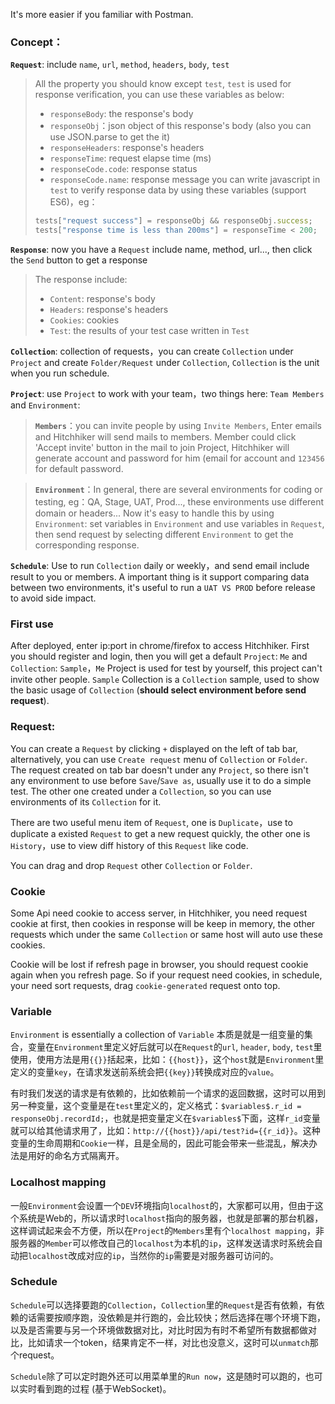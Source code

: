 It's more easier if you familiar with Postman.

### Concept：

**`Request`**: include `name`, `url`, `method`, `headers`, `body`, `test`

> All the property you should know except `test`, `test` is used for response verification, you can use these variables as below:
> - `responseBody`: the response's body
> - `responseObj`：json object of this response's body (also you can use JSON.parse to get the it)
> - `responseHeaders`: response's headers
> - `responseTime`: request elapse time (ms)
> - `responseCode.code`: response status
> - `responseCode.name`: response message
> you can write javascript in `test` to verify response data by using these variables (support ES6)，eg：
> ```javascript
> tests["request success"] = responseObj && responseObj.success; 
> tests["response time is less than 200ms"] = responseTime < 200;
> ```

**`Response`**: now you have a `Request` include name, method, url..., then click the `Send` button to get a response
> The response include:
> - `Content`: response's body
> - `Headers`: response's headers
> - `Cookies`: cookies
> - `Test`: the results of your test case written in `Test`

**`Collection`**: collection of requests，you can create `Collection` under `Project` and create `Folder/Request` under `Collection`, `Collection` is the unit when you run schedule.

**`Project`**: use `Project` to work with your team，two things here: `Team Members` and `Environment`: 

> **`Members`**：you can invite people by using `Invite Members`, Enter emails and Hitchhiker will send mails to members. Member could click 'Accept invite' button in the mail to join Project, Hitchhiker will generate account and password for him (email for account and `123456` for default password.

> **`Environment`**：In general, there are several environments for coding or testing, eg：QA, Stage, UAT, Prod..., these environments use different domain or headers... Now it's easy to handle this by using `Environment`: set variables in `Environment` and use variables in `Request`, then send request by selecting different `Environment` to get the corresponding response.

**`Schedule`**: Use to run `Collection` daily or weekly，and send email include result to you or members. A important thing is it support comparing data between two environments, it's useful to run a `UAT VS PROD` before release to avoid side impact.

### First use

After deployed, enter ip:port in chrome/firefox to access Hitchhiker. First you should register and login, then you will get a default `Project`: `Me` and `Collection`: `Sample`，`Me` Project is used for test by yourself, this project can't invite other people. `Sample` Collection is a `Collection` sample, used to show the basic usage of `Collection` (**should select environment before send request**).

### Request:

You can create a `Request` by clicking `+` displayed on the left of tab bar, alternatively, you can use `Create request` menu of `Collection` or `Folder`. The request created on tab bar doesn't under any `Project`, so there isn't any environment to use before `Save`/`Save as`, usually use it to do a simple test. The other one created under a `Collection`, so you can use environments of its `Collection` for it.

There are two useful menu item of `Request`, one is `Duplicate`，use to duplicate a existed `Request` to get a new request quickly, the other one is `History`，use to view diff history of this `Request` like code.

You can drag and drop `Request` other `Collection` or `Folder`.

### Cookie

Some Api need cookie to access server, in Hitchhiker, you need request cookie at first, then cookies in response will be keep in memory, the other requests which under the same `Collection` or same host will auto use these cookies.

Cookie will be lost if refresh page in browser, you should request cookie again when you refresh page. So if your request need cookies, in schedule, your need sort requests, drag `cookie-generated` request onto top.

### Variable

`Environment` is essentially a collection of `Variable` 本质是就是一组变量的集合，变量在`Environment`里定义好后就可以在`Request`的`url`, `header`, `body`, `test`里使用，使用方法是用`{{}}`括起来，比如：`{{host}}`，这个`host`就是`Environment`里定义的变量`key`，在请求发送前系统会把`{{key}}`转换成对应的`value`。

有时我们发送的请求是有依赖的，比如依赖前一个请求的返回数据，这时可以用到另一种变量，这个变量是在`test`里定义的，定义格式：`$variables$.r_id = responseObj.recordId;`，也就是把变量定义在`$variables$`下面，这样`r_id`变量就可以给其他请求用了，比如：`http://{{host}}/api/test?id={{r_id}}`。这种变量的生命周期和`Cookie`一样，且是全局的，因此可能会带来一些混乱，解决办法是用好的命名方式隔离开。

### Localhost mapping

一般`Environment`会设置一个`DEV`环境指向`localhost`的，大家都可以用，但由于这个系统是Web的，所以请求时`localhost`指向的服务器，也就是部署的那台机器，这样调试起来会不方便，所以在`Project`的`Members`里有个`localhost mapping`，非服务器的`Member`可以修改自己的`localhost`为本机的`ip`，这样发送请求时系统会自动把`localhost`改成对应的`ip`，当然你的`ip`需要是对服务器可访问的。

### Schedule

`Schedule`可以选择要跑的`Collection`，`Collection`里的`Request`是否有依赖，有依赖的话需要按顺序跑，没依赖是并行跑的，会比较快；然后选择在哪个环境下跑，以及是否需要与另一个环境做数据对比，对比时因为有时不希望所有数据都做对比，比如请求一个token，结果肯定不一样，对比也没意义，这时可以`unmatch`那个request。

`Schedule`除了可以定时跑外还可以用菜单里的`Run now`，这是随时可以跑的，也可以实时看到跑的过程 (基于WebSocket)。

